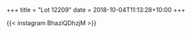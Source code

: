 +++
title       = "Lot 12209"
date        = 2018-10-04T11:13:28+10:00
+++

{{< instagram BhaziQDhzjM >}}